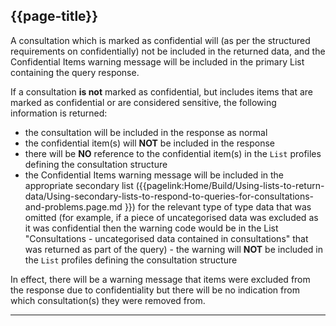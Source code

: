 ## {{page-title}}

A consultation which is marked as confidential  will (as per the structured requirements on confidentially) not be included in the returned data, and the Confidential Items warning message will be included in the primary List containing the query response.

If a consultation **is not** marked as confidential, but includes items that are marked as confidential or are considered sensitive, the following information is returned:

- the consultation will be included in the response as normal
- the confidential item(s) will **NOT** be included in the response
- there will be **NO** reference to the confidential item(s) in the `List` profiles defining the consultation structure
- the Confidential Items warning message will be included in the appropriate secondary list ({{pagelink:Home/Build/Using-lists-to-return-data/Using-secondary-lists-to-respond-to-queries-for-consultations-and-problems.page.md }}) for the relevant type of type data that was omitted (for example, if a piece of uncategorised data was excluded as it was confidential then the warning code would be in the List "Consultations - uncategorised data contained in consultations" that was returned as part of the query) - the warning will **NOT** be included in the `List` profiles defining the consultation structure

In effect, there will be a warning message that items were excluded from the response due to confidentiality but there will be no indication from which consultation(s) they were removed from.

---